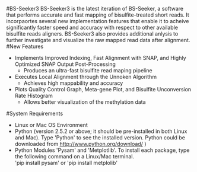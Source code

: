 #BS-Seeker3 
BS-Seeker3 is the latest iteration of BS-Seeker, a software that performs accurate and fast mapping of bisulfite-treated short reads. It incorpaortes several new implementation features that enable it to acheive significantly faster speed and accuracy with respect to other available bisulfite reads aligners. BS-Seeker3 also provides additional anlysis to further investigate and visualize the raw mapped read data after alignment. 
#New Features
* Implements Improved Indexing, Fast Alignment with SNAP, and Highly Optimized SNAP Output Post-Processing
    * Produces an ultra-fast bisulfite read maping pipeline
* Executes Local Alignment through the Unnoken Algorithm
    * Achieves high mappability and accuracy
* Plots Quality Control Graph, Meta-gene Plot, and Bisulfite Unconversion Rate Histogram
    * Allows better visualization of the methylation data

#System Requirements
* Linux or Mac OS Environment
* Python (version 2.5.2 or above; it should be pre-installed in both Linux and Mac). Type 'Python' to see the installed version. Python could be downloaded from http://www.python.org/download/ )
* Python Modules 'Pysam' and 'Metplotlib'. To install each package, type the following command on a Linux/Mac terminal.
<br /> 'pip install pysam' or 'pip install metplolib' 

